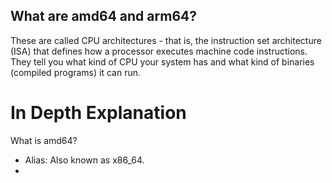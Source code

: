 ## What are amd64 and arm64?

These are called CPU architectures -  that is, the instruction set architecture (ISA) that defines how a processor executes machine code instructions.
They tell you what kind of CPU your system has and what kind of binaries (compiled programs) it can run.

# In Depth Explanation

What is amd64? 
 - Alias: Also known as x86_64.
 - 